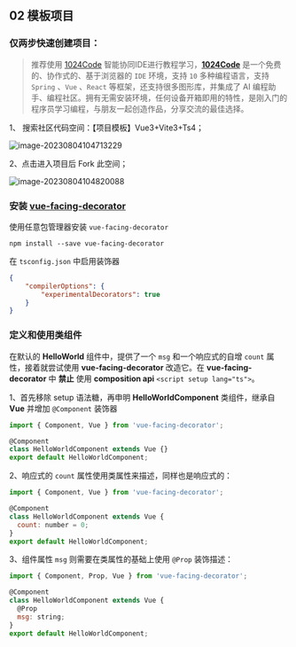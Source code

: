 ## 02 模板项目

### 仅两步快速创建项目：

> 推荐使用 [1024Code](https://1024code.com/) 智能协同IDE进行教程学习，**[1024Code](https://1024code.com/)** 是一个免费的、协作式的、基于浏览器的 `IDE` 环境，支持 `10` 多种编程语言，支持 `Spring` 、`Vue` 、`React` 等框架，还支持很多图形库，并集成了 AI 编程助手、编程社区。拥有无需安装环境，任何设备开箱即用的特性，是刚入门的程序员学习编程，与朋友一起创造作品，分享交流的最佳选择。

1、 搜索社区代码空间：【项目模板】Vue3+Vite3+Ts4；

![image-20230804104713229](https://temp-files-20221205.oss-cn-hangzhou.aliyuncs.com/picgo/202308041047338.png)

2、点击进入项目后 Fork 此空间；

![image-20230804104820088](https://temp-files-20221205.oss-cn-hangzhou.aliyuncs.com/picgo/202308041048224.png)

### 安装  [vue-facing-decorator](https://facing-dev.github.io/vue-facing-decorator/)

使用任意包管理器安装 `vue-facing-decorator`

```shell
npm install --save vue-facing-decorator
```

[^注]: 在1024Code 右侧切换到 Shell 页签可执行安装命令。

在 `tsconfig.json` 中启用装饰器

```json
{
    "compilerOptions": {
        "experimentalDecorators": true
    }
}
```

### 定义和使用类组件

在默认的 **HelloWorld** 组件中，提供了一个 `msg` 和一个响应式的自增 `count` 属性，接着就尝试使用 **vue-facing-decorator** 改造它。在 **vue-facing-decorator** 中 **禁止** 使用 **composition api** `<script setup lang="ts">`。

1、首先移除 setup 语法糖，再申明 **HelloWorldComponent** 类组件，继承自 **Vue** 并增加 `@Component` 装饰器

```javascript
import { Component, Vue } from 'vue-facing-decorator';

@Component
class HelloWorldComponent extends Vue {}
export default HelloWorldComponent;
```

2、响应式的 `count` 属性使用类属性来描述，同样也是响应式的：

```javascript
import { Component, Vue } from 'vue-facing-decorator';

@Component
class HelloWorldComponent extends Vue {
  count: number = 0;
}
export default HelloWorldComponent;
```

3、组件属性 `msg` 则需要在类属性的基础上使用 `@Prop` 装饰描述：

```javascript
import { Component, Prop, Vue } from 'vue-facing-decorator';

@Component
class HelloWorldComponent extends Vue {
  @Prop
  msg: string;
}
export default HelloWorldComponent;
```

[^注]: App.vue 无需任何调整整个模板项目就再次运行起来了。


